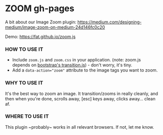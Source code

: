 # ZOOM gh-pages

A bit about our Image Zoom plugin: https://medium.com/designing-medium/image-zoom-on-medium-24d146fc0c20

Demo: https://fat.github.io/zoom.js

### HOW TO USE IT

+ Include `zoom.js` and `zoom.css` in your application. (note: zoom.js depends on [bootstrap's transition.js](https://raw.github.com/twbs/bootstrap/master/js/transition.js)) - don't worry, it's tiny.
+ Add a `data-action="zoom"` attribute to the image tags you want to zoom.

### WHY TO USE IT

It's the best way to zoom an image. It transition/zooms in really cleanly, and then when you're done, scrolls away, [esc] keys away, clicks away… clean af.


### WHERE TO USE IT

This plugin ~probably~ works in all relevant browsers. If not, let me know. 
